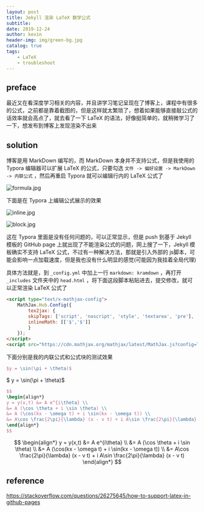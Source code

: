 ```yaml
---
layout: post
title: Jekyll 渲染 LaTeX 数学公式
subtitle: 
date: 2019-12-24
author: kevin
header-img: img/green-bg.jpg
catalog: true
tags:
    - LaTeX
    - troubleshoot
---
```




## preface



最近又在看深度学习相关的内容，并且讲学习笔记呈现在了博客上，课程中有很多的公式，之前都是靠着截图的，但是这样就太繁琐了，想着如果能够直接敲公式的话效率就会高点了，就去看了一下 LaTeX 的语法，好像挺简单的，就稍微学习了一下，想发布到博客上发现渲染不出来



## solution



博客是用 MarkDown 编写的，而 MarkDown 本身并不支持公式，但是我使用的 Typora 编辑器可以扩展 LaTeX 的公式，只要勾选 `文件 -> 偏好设置 -> MarkDown -> 内联公式` ，然后再重启 Typora 就可以编辑行内的 LaTeX 公式了



![formula.jpg](https://i.loli.net/2019/12/25/7TMFeKk2rI5iH4W.jpg)



下面是在 Typora 上编辑公式展示的效果



![inline.jpg](https://i.loli.net/2019/12/25/ekZNVEwmrsh3Uly.jpg)

![block.jpg](https://i.loli.net/2019/12/25/Dpkerw8ma2sCvJ5.jpg)



这在 Typora 里面是没有任何问题的，可以正常显示，但是 push 到基于 Jekyll 模板的 GitHub page 上就出现了不能渲染公式的问题，网上搜了一下，Jekyll 模板确实不支持 LaTeX 公式，不过有一种解决方法，那就是引入外部的 js脚本，可能会影响一点加载速度，但是我也没有什么明显的感觉(可能因为我挂着全局代理)



具体方法就是，到 `_config.yml` 中加上一行 `markdown: kramdown` ，再打开 `_includes` 文件夹中的 `head.html` ，将下面这段脚本粘贴进去，提交修改，就可以正常渲染 LaTeX 公式了



```html
<script type="text/x-mathjax-config">
    MathJax.Hub.Config({
        tex2jax: {
        skipTags: ['script', 'noscript', 'style', 'textarea', 'pre'],
        inlineMath: [['$','$']]
        }
    });
</script>
<script src="https://cdn.mathjax.org/mathjax/latest/MathJax.js?config=TeX-AMS-MML_HTMLorMML" type="text/javascript"></script>
```



下面分别是我的内联公式和公式块的测试效果



```latex
$y = \sin(\pi + \theta)$
```



$ y = \sin(\pi + \theta)$



```latex
$$
\begin{align*}
y = y(x,t) &= A e^{i\theta} \\
&= A (\cos \theta + i \sin \theta) \\
&= A (\cos(kx - \omega t) + i \sin(kx - \omega t)) \\
&= A\cos \frac{2\pi}{\lambda} (x - v t) + i A\sin \frac{2\pi}{\lambda} (x - v t)
\end{align*}
$$
```


$$
\begin{align*}
y = y(x,t) &= A e^{i\theta} \\
&= A (\cos \theta + i \sin \theta) \\
&= A (\cos(kx - \omega t) + i \sin(kx - \omega t)) \\
&= A\cos \frac{2\pi}{\lambda} (x - v t) + i A\sin \frac{2\pi}{\lambda} (x - v t)
\end{align*}
$$


## reference



https://stackoverflow.com/questions/26275645/how-to-support-latex-in-github-pages





